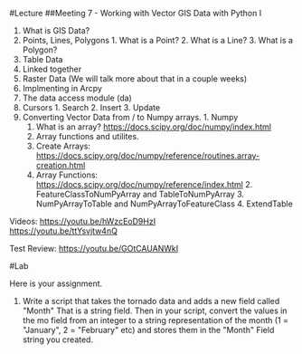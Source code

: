 #Lecture
##Meeting 7 - Working with Vector GIS Data with Python I


1.  What is GIS Data? 
  1. Points, Lines, Polygons
    1. What is a Point?
    2. What is a Line?
    3. What is a Polygon?
  2. Table Data
  3. Linked together
  4. Raster Data (We will talk more about that in a couple weeks)
2. Implmenting in Arcpy
  1. The data access module (da)
  2. Cursors
    1. Search
    2. Insert
    3. Update
  3. Converting Vector Data from / to Numpy arrays.
    1. Numpy
      1. What is an array?  https://docs.scipy.org/doc/numpy/index.html
      2. Array functions and utilites.
        1. Create Arrays: https://docs.scipy.org/doc/numpy/reference/routines.array-creation.html
        2. Array Functions: https://docs.scipy.org/doc/numpy/reference/index.html
    2. FeatureClassToNumPyArray and TableToNumPyArray
    3. NumPyArrayToTable and NumPyArrayToFeatureClass
    4. ExtendTable

	
Videos:
https://youtu.be/hWzcEoD9HzI <br>
https://youtu.be/ttYsvjtw4nQ

Test Review:
https://youtu.be/GOtCAUANWkI

#Lab 

Here is your assignment.

1) Write a script that takes the tornado data and adds a new field called "Month" That is a string field.  Then in your script, convert the values in the mo field from an integer to a string representation of the month (1 = "January", 2 = "February" etc) and stores them in the "Month" Field string you created.






  




      
      

